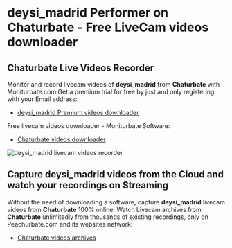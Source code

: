 # deysi_madrid Performer on Chaturbate - Free LiveCam videos downloader

## Chaturbate Live Videos Recorder

Monitor and record livecam videos of **deysi_madrid** from **Chaturbate** with Moniturbate.com
Get a premium trial for free by just and only registering with your Email address:
* [deysi_madrid Premium videos downloader](https://moniturbate.com/request-demo-licence-key.html)

Free livecam videos downloader - Moniturbate Software:
* [Chaturbate videos downloader](https://moniturbate.com/moniturbate-download-software.html)

![deysi_madrid livecam videos recorder](https://peachurnet.com/templates/moniturbate-software.png)


## Capture deysi_madrid videos from the Cloud and watch your recordings on Streaming

Without the need of downloading a software, capture **deysi_madrid** livecam videos from **Chaturbate** 100% online.
Watch Livecam archives from **Chaturbate** unlimitedly from thousands of existing recordings, only on Peachurbate.com and its websites network:
* [Chaturbate videos archives](https://peachurnet.com/)